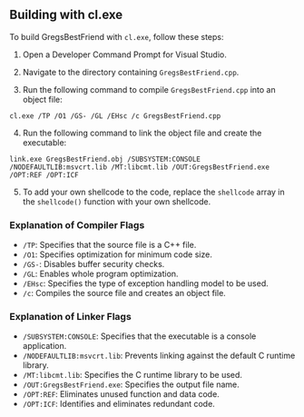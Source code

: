 ## Building with cl.exe

To build GregsBestFriend with `cl.exe`, follow these steps:

1. Open a Developer Command Prompt for Visual Studio.

2. Navigate to the directory containing `GregsBestFriend.cpp`.

3. Run the following command to compile `GregsBestFriend.cpp` into an object file:

```
cl.exe /TP /O1 /GS- /GL /EHsc /c GregsBestFriend.cpp
```

4. Run the following command to link the object file and create the executable:

```
link.exe GregsBestFriend.obj /SUBSYSTEM:CONSOLE /NODEFAULTLIB:msvcrt.lib /MT:libcmt.lib /OUT:GregsBestFriend.exe /OPT:REF /OPT:ICF
```

5. To add your own shellcode to the code, replace the `shellcode` array in the `shellcode()` function with your own shellcode.

### Explanation of Compiler Flags

- `/TP`: Specifies that the source file is a C++ file.
- `/O1`: Specifies optimization for minimum code size.
- `/GS-`: Disables buffer security checks.
- `/GL`: Enables whole program optimization.
- `/EHsc`: Specifies the type of exception handling model to be used.
- `/c`: Compiles the source file and creates an object file.

### Explanation of Linker Flags

- `/SUBSYSTEM:CONSOLE`: Specifies that the executable is a console application.
- `/NODEFAULTLIB:msvcrt.lib`: Prevents linking against the default C runtime library.
- `/MT:libcmt.lib`: Specifies the C runtime library to be used.
- `/OUT:GregsBestFriend.exe`: Specifies the output file name.
- `/OPT:REF`: Eliminates unused function and data code.
- `/OPT:ICF`: Identifies and eliminates redundant code.

